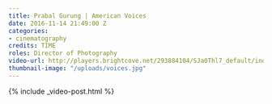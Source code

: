 ```yaml
---
title: Prabal Gurung | American Voices
date: 2016-11-14 21:49:00 Z
categories:
- cinematography
credits: TIME
roles: Director of Photography
video-url: http://players.brightcove.net/293884104/SJa0Thl7_default/index.html?videoId=5186153546001
thumbnail-image: "/uploads/voices.jpg"
---
```


{% include _video-post.html %}
